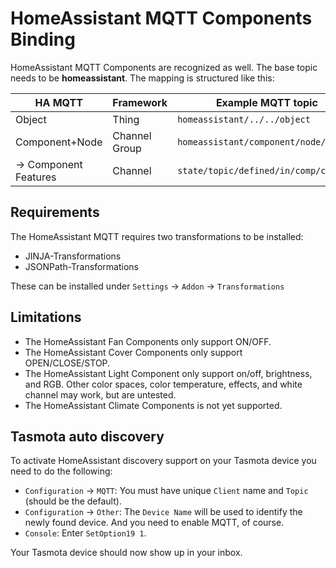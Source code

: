 # HomeAssistant MQTT Components Binding

HomeAssistant MQTT Components are recognized as well. The base topic needs to be **homeassistant**.
The mapping is structured like this:

| HA MQTT                   | Framework     | Example MQTT topic                    |
| ------------------------- | ------------- | ------------------------------------- |
| Object                    | Thing         | `homeassistant/../../object`          |
| Component+Node            | Channel Group | `homeassistant/component/node/object` |
| &rarr; Component Features | Channel       | `state/topic/defined/in/comp/config`  |

## Requirements

The HomeAssistant MQTT requires two transformations to be installed:

- JINJA-Transformations
- JSONPath-Transformations

These can be installed under `Settings` &rarr; `Addon` &rarr; `Transformations`

## Limitations

- The HomeAssistant Fan Components only support ON/OFF.
- The HomeAssistant Cover Components only support OPEN/CLOSE/STOP.
- The HomeAssistant Light Component only support on/off, brightness, and RGB.
  Other color spaces, color temperature, effects, and white channel may work, but are untested.
- The HomeAssistant Climate Components is not yet supported.

## Tasmota auto discovery

To activate HomeAssistant discovery support on your Tasmota device you need to do the following:

- `Configuration` &rarr; `MQTT`: You must have unique `Client` name and `Topic` (should be the default).
- `Configuration` &rarr; `Other`: The `Device Name` will be used to identify the newly found device.
  And you need to enable MQTT, of course.
- `Console`: Enter `SetOption19 1`.

Your Tasmota device should now show up in your inbox.
